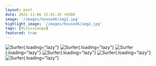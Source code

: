 ```yaml
---
layout: post
date: 2021-11-06 15:01:35 +0300
image: '/images/house46/img1.jpg'
highlight_image: '/images/house46/img2.jpg'
tags: [Mississauga]
featured: true
---
```


![Surfer]({{site.baseurl}}/images/house46/img3.jpg){:loading="lazy"}
![Surfer]({{site.baseurl}}/images/house46/img4.jpg){:loading="lazy"}
![Surfer]({{site.baseurl}}/images/house46/img5.jpg){:loading="lazy"}
![Surfer]({{site.baseurl}}/images/house46/img6.jpg){:loading="lazy"}
![Surfer]({{site.baseurl}}/images/house46/img7.jpg){:loading="lazy"}
![Surfer]({{site.baseurl}}/images/house46/img8.jpg){:loading="lazy"} 